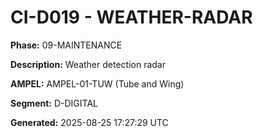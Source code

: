 # CI-D019 - WEATHER-RADAR

**Phase:** 09-MAINTENANCE

**Description:** Weather detection radar

**AMPEL:** AMPEL-01-TUW (Tube and Wing)

**Segment:** D-DIGITAL

**Generated:** 2025-08-25 17:27:29 UTC
